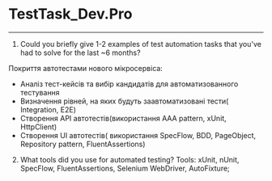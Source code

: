 # TestTask_Dev.Pro

-------------------------------------------------------------------------------------------------------------------------------------------------
1. Could you briefly give 1-2 examples of test automation tasks that you've had to solve for the last ~6 months?

Покриття автотестами нового мікросервіса:
-	Аналіз тест-кейсів та вибір кандидатів для автоматизованного тестування
-	Визначення рівней, на яких будуть заавтоматизовані тести( Integration, E2E)
-	Створення API автотестів(використання AAA pattern, xUnit, HttpClient)
-	Створення UI автотестів( використання SpecFlow, BDD, PageObject, Repository pattern, FluentAssertions)

  
2. What tools did you use for automated testing?
   Tools: xUnit, nUnit, SpecFlow, FluentAssertions, Selenium WebDriver, AutoFixture;

